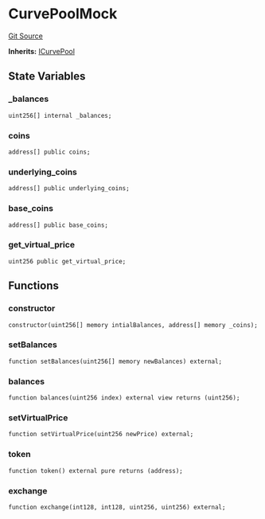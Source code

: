 # CurvePoolMock
[Git Source](https://github.com/larrythecucumber321/protocol/blob/0e60393685a4ae7994ac986273cdfa4cf9c069ed/contracts/plugins/mocks/CurvePoolMock.sol)

**Inherits:**
[ICurvePool](/tools/docgen/src/contracts/plugins/assets/convex/PoolTokens.sol/interface.ICurvePool.md)


## State Variables
### _balances

```solidity
uint256[] internal _balances;
```


### coins

```solidity
address[] public coins;
```


### underlying_coins

```solidity
address[] public underlying_coins;
```


### base_coins

```solidity
address[] public base_coins;
```


### get_virtual_price

```solidity
uint256 public get_virtual_price;
```


## Functions
### constructor


```solidity
constructor(uint256[] memory intialBalances, address[] memory _coins);
```

### setBalances


```solidity
function setBalances(uint256[] memory newBalances) external;
```

### balances


```solidity
function balances(uint256 index) external view returns (uint256);
```

### setVirtualPrice


```solidity
function setVirtualPrice(uint256 newPrice) external;
```

### token


```solidity
function token() external pure returns (address);
```

### exchange


```solidity
function exchange(int128, int128, uint256, uint256) external;
```

